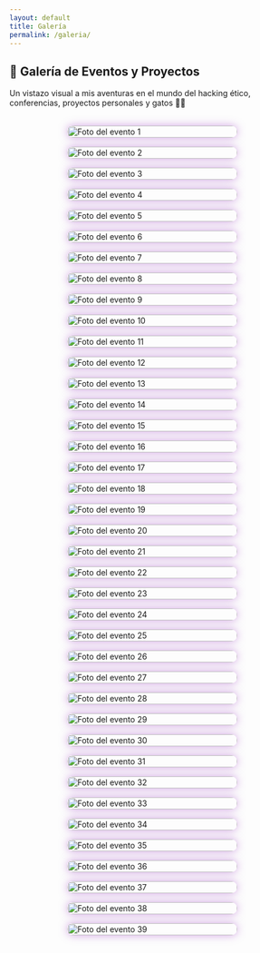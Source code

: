 ```yaml
---
layout: default
title: Galería
permalink: /galeria/
---
```



<h2>📸 Galería de Eventos y Proyectos</h2>

<p>Un vistazo visual a mis aventuras en el mundo del hacking ético, conferencias, proyectos personales y gatos 💜🐾</p>

<div class="gallery">
  <img src="/assets/img/galeria/1.png" alt="Foto del evento 1">
  <img src="/assets/img/galeria/10.png" alt="Foto del evento 2">
  <img src="/assets/img/galeria/11.png" alt="Foto del evento 3">
  <img src="/assets/img/galeria/12.png" alt="Foto del evento 4">
  <img src="/assets/img/galeria/13.png" alt="Foto del evento 5">
  <img src="/assets/img/galeria/14.png" alt="Foto del evento 6">
  <img src="/assets/img/galeria/15.png" alt="Foto del evento 7">
  <img src="/assets/img/galeria/16.png" alt="Foto del evento 8">
  <img src="/assets/img/galeria/17.png" alt="Foto del evento 9">
  <img src="/assets/img/galeria/18.png" alt="Foto del evento 10">
  <img src="/assets/img/galeria/19.png" alt="Foto del evento 11">
  <img src="/assets/img/galeria/2.png" alt="Foto del evento 12">
  <img src="/assets/img/galeria/20.png" alt="Foto del evento 13">
  <img src="/assets/img/galeria/21.png" alt="Foto del evento 14">
  <img src="/assets/img/galeria/22.png" alt="Foto del evento 15">
  <img src="/assets/img/galeria/23.png" alt="Foto del evento 16">
  <img src="/assets/img/galeria/24.png" alt="Foto del evento 17">
  <img src="/assets/img/galeria/25.png" alt="Foto del evento 18">
  <img src="/assets/img/galeria/26.png" alt="Foto del evento 19">
  <img src="/assets/img/galeria/27.png" alt="Foto del evento 20">
  <img src="/assets/img/galeria/28.png" alt="Foto del evento 21">
  <img src="/assets/img/galeria/29.png" alt="Foto del evento 22">
  <img src="/assets/img/galeria/3.png" alt="Foto del evento 23">
  <img src="/assets/img/galeria/30.png" alt="Foto del evento 24">
  <img src="/assets/img/galeria/31.png" alt="Foto del evento 25">
  <img src="/assets/img/galeria/32.png" alt="Foto del evento 26">
  <img src="/assets/img/galeria/33.png" alt="Foto del evento 27">
  <img src="/assets/img/galeria/34.png" alt="Foto del evento 28">
  <img src="/assets/img/galeria/35.png" alt="Foto del evento 29">
  <img src="/assets/img/galeria/36.png" alt="Foto del evento 30">
  <img src="/assets/img/galeria/37.png" alt="Foto del evento 31">
  <img src="/assets/img/galeria/38.png" alt="Foto del evento 32">
  <img src="/assets/img/galeria/39.png" alt="Foto del evento 33">
  <img src="/assets/img/galeria/4.png" alt="Foto del evento 34">
  <img src="/assets/img/galeria/5.png" alt="Foto del evento 35">
  <img src="/assets/img/galeria/6.png" alt="Foto del evento 36">
  <img src="/assets/img/galeria/7.png" alt="Foto del evento 37">
  <img src="/assets/img/galeria/8.png" alt="Foto del evento 38">
  <img src="/assets/img/galeria/9.png" alt="Foto del evento 39">
</div>


<style>
.gallery {
  display: flex;
  flex-wrap: wrap;
  justify-content: center;
  gap: 1rem;
  margin-top: 2rem;
}

.gallery img {
  border-radius: 10px;
  max-width: 300px;
  width: 100%;
  height: auto;
  box-shadow: 0 0 15px rgba(166, 74, 201, 0.5);
  transition: transform 0.3s ease, box-shadow 0.3s ease;
}

.gallery img:hover {
  transform: scale(1.05);
  box-shadow: 0 0 20px rgba(166, 74, 201, 0.8);
}
</style>
